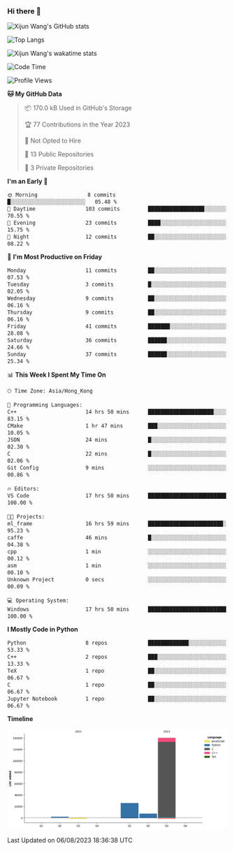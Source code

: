### Hi there 👋

![Xijun Wang's GitHub stats](https://github-readme-stats.vercel.app/api?username=kopper-xdu&show_icons=true&bg_color=00000000)

![Top Langs](https://github-readme-stats.vercel.app/api/top-langs/?username=kopper-xdu&size_weight=0.5&count_weight=0.5&exclude_repo=homepage,kopper-xdu.github.io&layout=compact)


![Xijun Wang's wakatime stats](https://github-readme-stats.vercel.app/api/wakatime?username=kopper)

<!--START_SECTION:waka-->
![Code Time](http://img.shields.io/badge/Code%20Time-67%20hrs%2014%20mins-blue)

![Profile Views](http://img.shields.io/badge/Profile%20Views-0-blue)

**🐱 My GitHub Data** 

> 📦 170.0 kB Used in GitHub's Storage 
 > 
> 🏆 77 Contributions in the Year 2023
 > 
> 🚫 Not Opted to Hire
 > 
> 📜 13 Public Repositories 
 > 
> 🔑 3 Private Repositories 
 > 
**I'm an Early 🐤** 

```text
🌞 Morning                8 commits           █░░░░░░░░░░░░░░░░░░░░░░░░   05.48 % 
🌆 Daytime                103 commits         ██████████████████░░░░░░░   70.55 % 
🌃 Evening                23 commits          ████░░░░░░░░░░░░░░░░░░░░░   15.75 % 
🌙 Night                  12 commits          ██░░░░░░░░░░░░░░░░░░░░░░░   08.22 % 
```
📅 **I'm Most Productive on Friday** 

```text
Monday                   11 commits          ██░░░░░░░░░░░░░░░░░░░░░░░   07.53 % 
Tuesday                  3 commits           █░░░░░░░░░░░░░░░░░░░░░░░░   02.05 % 
Wednesday                9 commits           ██░░░░░░░░░░░░░░░░░░░░░░░   06.16 % 
Thursday                 9 commits           ██░░░░░░░░░░░░░░░░░░░░░░░   06.16 % 
Friday                   41 commits          ███████░░░░░░░░░░░░░░░░░░   28.08 % 
Saturday                 36 commits          ██████░░░░░░░░░░░░░░░░░░░   24.66 % 
Sunday                   37 commits          ██████░░░░░░░░░░░░░░░░░░░   25.34 % 
```


📊 **This Week I Spent My Time On** 

```text
🕑︎ Time Zone: Asia/Hong_Kong

💬 Programming Languages: 
C++                      14 hrs 50 mins      █████████████████████░░░░   83.15 % 
CMake                    1 hr 47 mins        ███░░░░░░░░░░░░░░░░░░░░░░   10.05 % 
JSON                     24 mins             █░░░░░░░░░░░░░░░░░░░░░░░░   02.30 % 
C                        22 mins             █░░░░░░░░░░░░░░░░░░░░░░░░   02.06 % 
Git Config               9 mins              ░░░░░░░░░░░░░░░░░░░░░░░░░   00.86 % 

🔥 Editors: 
VS Code                  17 hrs 50 mins      █████████████████████████   100.00 % 

🐱‍💻 Projects: 
ml_frame                 16 hrs 59 mins      ████████████████████████░   95.23 % 
caffe                    46 mins             █░░░░░░░░░░░░░░░░░░░░░░░░   04.38 % 
cpp                      1 min               ░░░░░░░░░░░░░░░░░░░░░░░░░   00.12 % 
asm                      1 min               ░░░░░░░░░░░░░░░░░░░░░░░░░   00.10 % 
Unknown Project          0 secs              ░░░░░░░░░░░░░░░░░░░░░░░░░   00.09 % 

💻 Operating System: 
Windows                  17 hrs 50 mins      █████████████████████████   100.00 % 
```

**I Mostly Code in Python** 

```text
Python                   8 repos             █████████████░░░░░░░░░░░░   53.33 % 
C++                      2 repos             ███░░░░░░░░░░░░░░░░░░░░░░   13.33 % 
TeX                      1 repo              ██░░░░░░░░░░░░░░░░░░░░░░░   06.67 % 
C                        1 repo              ██░░░░░░░░░░░░░░░░░░░░░░░   06.67 % 
Jupyter Notebook         1 repo              ██░░░░░░░░░░░░░░░░░░░░░░░   06.67 % 
```



**Timeline**

![Lines of Code chart](https://raw.githubusercontent.com/kopper-xdu/kopper-xdu/main/assets/bar_graph.png)


 Last Updated on 06/08/2023 18:36:38 UTC
<!--END_SECTION:waka-->

<!--
**kopper-xdu/kopper-xdu** is a ✨ _special_ ✨ repository because its `README.md` (this file) appears on your GitHub profile.

Here are some ideas to get you started:

- 🔭 I’m currently working on ...
- 🌱 I’m currently learning ...
- 👯 I’m looking to collaborate on ...
- 🤔 I’m looking for help with ...
- 💬 Ask me about ...
- 📫 How to reach me: ...
- 😄 Pronouns: ...
- ⚡ Fun fact: ...
-->

